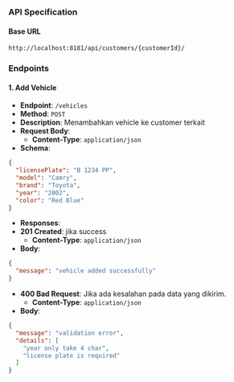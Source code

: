 ### API Specification

#### Base URL

`http://localhost:8181/api/customers/{customerId}/`

### Endpoints

#### 1. Add Vehicle

- **Endpoint**: `/vehicles`
- **Method**: `POST`
- **Description**: Menambahkan vehicle ke customer terkait
- **Request Body**:
  - **Content-Type**: `application/json`
- **Schema**:

```json
{
  "licensePlate": "B 1234 PP",
  "model": "Camry",
  "brand": "Toyota",
  "year": "2002",
  "color": "Red Blue"
}
```

- **Responses**:
- **201 Created**: jika success
  - **Content-Type**: `application/json`
- **Body**:

```json
{
  "message": "vehicle added successfully"
}
```

- **400 Bad Request**: Jika ada kesalahan pada data yang dikirim.
  - **Content-Type**: `application/json`
- **Body**:

```json
{
  "message": "validation error",
  "details": [
    "year only take 4 char",
    "license plate is required"
  ]
}
```

